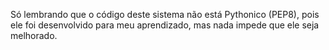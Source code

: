 Só lembrando que o código deste sistema não está Pythonico (PEP8), pois ele foi desenvolvido para meu aprendizado, mas nada impede que ele seja melhorado.
